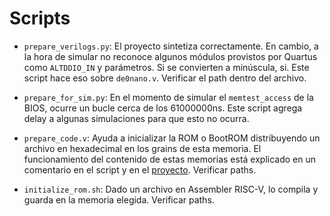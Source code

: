 # Scripts

- `prepare_verilogs.py`: El proyecto sintetiza correctamente. En cambio, a la hora de simular no reconoce algunos módulos provistos por Quartus como `ALTDDIO_IN` y parámetros. Si se convierten a minúscula, si. Este script hace eso sobre `de0nano.v`. Verificar el path dentro del archivo.

- `prepare_for_sim.py`: En el momento de simular el `memtest_access` de la BIOS, ocurre un bucle cerca de los 61000000ns. Este script agrega delay a algunas simulaciones para que esto no ocurra. 

- `prepare_code.v`: Ayuda a inicializar la ROM o BootROM distribuyendo un archivo en hexadecimal en los grains de esta memoria. El funcionamiento del contenido de estas memorias está explicado en un comentario en el script y en el [proyecto](../quartus/README.md). Verificar paths.

- `initialize_rom.sh`: Dado un archivo en Assembler RISC-V, lo compila y guarda en la memoria elegida. Verificar paths.